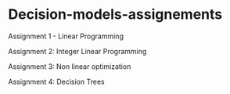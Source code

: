 # Decision-models-assignements

Assignment 1 - Linear Programming

Assignment 2: Integer Linear Programming

Assignment 3: Non linear optimization

Assignment 4: Decision Trees
